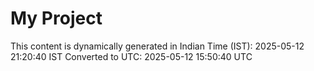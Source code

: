 # My Project

This content is dynamically generated in Indian Time (IST): 2025-05-12 21:20:40 IST
Converted to UTC: 2025-05-12 15:50:40 UTC
